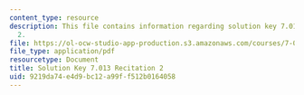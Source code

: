 ```yaml
---
content_type: resource
description: This file contains information regarding solution key 7.013 recitation
  2.
file: https://ol-ocw-studio-app-production.s3.amazonaws.com/courses/7-013-introductory-biology-spring-2013/9219da74e4d9bc12a99ff512b0164058_MIT7_013S12_RecitatSol_2.pdf
file_type: application/pdf
resourcetype: Document
title: Solution Key 7.013 Recitation 2
uid: 9219da74-e4d9-bc12-a99f-f512b0164058
---
```

